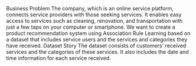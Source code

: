 Business Problem
The company, which is an online service platform, connects service providers with those seeking services. It enables easy access to services such as cleaning, renovation, and transportation with just a few taps on your computer or smartphone.
We want to create a product recommendation system using Association Rule Learning based on a dataset that includes service users and the services and categories they have received.
Dataset Story
The dataset consists of customers' received services and the categories of these services. It also includes the date and time information for each service received.

